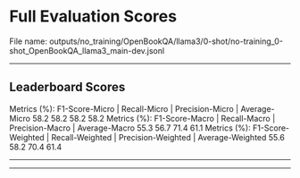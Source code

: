 # Full Evaluation Scores

File name: outputs/no_training/OpenBookQA/llama3/0-shot/no-training_0-shot_OpenBookQA_llama3_main-dev.jsonl


---

## Leaderboard Scores

Metrics (%): F1-Score-Micro | Recall-Micro | Precision-Micro | Average-Micro
                58.2        58.2          58.2        58.2
Metrics (%): F1-Score-Macro | Recall-Macro | Precision-Macro | Average-Macro
                55.3        56.7          71.4        61.1
Metrics (%): F1-Score-Weighted | Recall-Weighted | Precision-Weighted | Average-Weighted
                55.6        58.2          70.4        61.4

---


---

